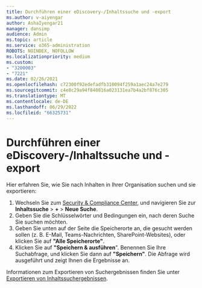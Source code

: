 ```yaml
---
title: Durchführen einer eDiscovery-/Inhaltssuche und -export
ms.author: v-aiyengar
author: AshaIyengar21
manager: dansimp
audience: Admin
ms.topic: article
ms.service: o365-administration
ROBOTS: NOINDEX, NOFOLLOW
ms.localizationpriority: medium
ms.custom:
- "3200003"
- "7221"
ms.date: 02/26/2021
ms.openlocfilehash: c72300f92edefadfb310094f259a1aec24a7e279
ms.sourcegitcommit: c4e8c29a94f840816a023131ea7b4a2bf876c305
ms.translationtype: MT
ms.contentlocale: de-DE
ms.lasthandoff: 06/29/2022
ms.locfileid: "66325731"
---
```

# <a name="perform-an-ediscoverycontent-search-and-export"></a>Durchführen einer eDiscovery-/Inhaltssuche und -export

Hier erfahren Sie, wie Sie nach Inhalten in Ihrer Organisation suchen und sie exportieren:

1. Wechseln Sie zum [Security & Compliance Center](https://go.microsoft.com/fwlink/?linkid=2086958), und navigieren Sie zur **Inhaltssuche** > **+** >  **Neue Suche**.
1. Geben Sie die Schlüsselwörter und Bedingungen ein, nach deren Suche Sie suchen möchten.
1. Geben Sie unten auf der Seite die Speicherorte an, die gesucht werden sollen (z. B. E-Mail, Teams-Nachrichten, SharePoint-Websites), oder klicken Sie auf **"Alle Speicherorte"**.
1. Klicken Sie auf **"Speichern & ausführen**". Benennen Sie Ihre Suchabfrage, und klicken Sie dann auf **"Speichern"**. Die Abfrage wird ausgeführt und zeigt Ihnen die Ergebnisse an.

Informationen zum Exportieren von Suchergebnissen finden Sie unter [Exportieren von Inhaltssuchergebnissen](https://go.microsoft.com/fwlink/?linkid=2102118).

